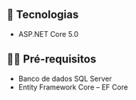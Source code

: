## 🚀 Tecnologias

- ASP.NET Core 5.0

## ✋🏻 Pré-requisitos

- Banco de dados SQL Server
- Entity Framework Core – EF Core